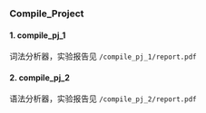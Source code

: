 ### Compile_Project

#### 1. compile_pj_1

词法分析器，实验报告见 `/compile_pj_1/report.pdf`

#### 2. compile_pj_2

语法分析器，实验报告见 `/compile_pj_2/report.pdf`